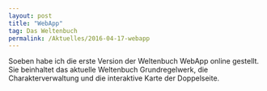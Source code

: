 ```yaml
---
layout: post
title: "WebApp"
tag: Das Weltenbuch
permalink: /Aktuelles/2016-04-17-webapp
---
```


Soeben habe ich die erste Version der Weltenbuch WebApp online gestellt. Sie beinhaltet das aktuelle Weltenbuch Grundregelwerk, die Charakterverwaltung und die interaktive Karte der Doppelseite.

